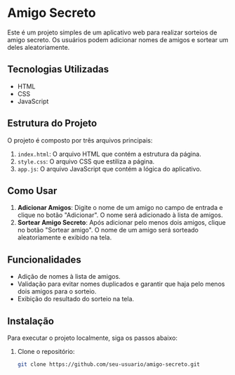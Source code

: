 # Amigo Secreto

Este é um projeto simples de um aplicativo web para realizar sorteios de amigo secreto. Os usuários podem adicionar nomes de amigos e sortear um deles aleatoriamente.

## Tecnologias Utilizadas

- HTML
- CSS
- JavaScript

## Estrutura do Projeto

O projeto é composto por três arquivos principais:

1. `index.html`: O arquivo HTML que contém a estrutura da página.
2. `style.css`: O arquivo CSS que estiliza a página.
3. `app.js`: O arquivo JavaScript que contém a lógica do aplicativo.

## Como Usar

1. **Adicionar Amigos**: Digite o nome de um amigo no campo de entrada e clique no botão "Adicionar". O nome será adicionado à lista de amigos.
2. **Sortear Amigo Secreto**: Após adicionar pelo menos dois amigos, clique no botão "Sortear amigo". O nome de um amigo será sorteado aleatoriamente e exibido na tela.

## Funcionalidades

- Adição de nomes à lista de amigos.
- Validação para evitar nomes duplicados e garantir que haja pelo menos dois amigos para o sorteio.
- Exibição do resultado do sorteio na tela.

## Instalação

Para executar o projeto localmente, siga os passos abaixo:

1. Clone o repositório:
   ```bash
   git clone https://github.com/seu-usuario/amigo-secreto.git
